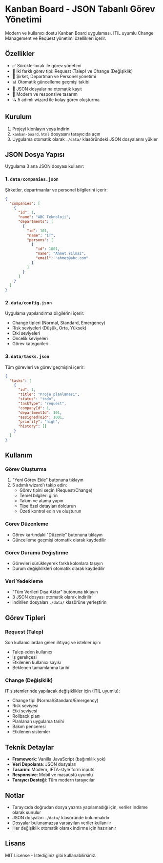 # Kanban Board - JSON Tabanlı Görev Yönetimi

Modern ve kullanıcı dostu Kanban Board uygulaması. ITIL uyumlu Change Management ve Request yönetimi özellikleri içerir.

## Özellikler

- ✅ Sürükle-bırak ile görev yönetimi
- 📝 İki farklı görev tipi: Request (Talep) ve Change (Değişiklik)
- 🏢 Şirket, Departman ve Personel yönetimi
- 📊 Otomatik güncelleme geçmişi takibi
- 💾 JSON dosyalarına otomatik kayıt
- 🎨 Modern ve responsive tasarım
- 🔍 5 adımlı wizard ile kolay görev oluşturma

## Kurulum

1. Projeyi klonlayın veya indirin
2. `kanban-board.html` dosyasını tarayıcıda açın
3. Uygulama otomatik olarak `./data/` klasöründeki JSON dosyalarını yükler

## JSON Dosya Yapısı

Uygulama 3 ana JSON dosyası kullanır:

### 1. `data/companies.json`
Şirketler, departmanlar ve personel bilgilerini içerir:

```json
{
  "companies": [
    {
      "id": 1,
      "name": "ABC Teknoloji",
      "departments": [
        {
          "id": 101,
          "name": "IT",
          "persons": [
            {
              "id": 1001,
              "name": "Ahmet Yılmaz",
              "email": "ahmet@abc.com"
            }
          ]
        }
      ]
    }
  ]
}
```

### 2. `data/config.json`
Uygulama yapılandırma bilgilerini içerir:
- Change tipleri (Normal, Standard, Emergency)
- Risk seviyeleri (Düşük, Orta, Yüksek)
- Etki seviyeleri
- Öncelik seviyeleri
- Görev kategorileri

### 3. `data/tasks.json`
Tüm görevleri ve görev geçmişini içerir:

```json
{
  "tasks": [
    {
      "id": 1,
      "title": "Proje planlaması",
      "status": "todo",
      "taskType": "request",
      "companyId": 1,
      "departmentId": 101,
      "assignedToId": 1001,
      "priority": "high",
      "history": []
    }
  ]
}
```

## Kullanım

### Görev Oluşturma
1. "Yeni Görev Ekle" butonuna tıklayın
2. 5 adımlı wizard'ı takip edin:
   - Görev tipini seçin (Request/Change)
   - Temel bilgileri girin
   - Takım ve atama yapın
   - Tipe özel detayları doldurun
   - Özeti kontrol edin ve oluşturun

### Görev Düzenleme
- Görev kartındaki "Düzenle" butonuna tıklayın
- Güncelleme geçmişi otomatik olarak kaydedilir

### Görev Durumu Değiştirme
- Görevleri sürükleyerek farklı kolonlara taşıyın
- Durum değişiklikleri otomatik olarak kaydedilir

### Veri Yedekleme
- "Tüm Verileri Dışa Aktar" butonuna tıklayın
- 3 JSON dosyası otomatik olarak indirilir
- İndirilen dosyaları `./data/` klasörüne yerleştirin

## Görev Tipleri

### Request (Talep)
Son kullanıcılardan gelen ihtiyaç ve istekler için:
- Talep eden kullanıcı
- İş gerekçesi
- Etkilenen kullanıcı sayısı
- Beklenen tamamlanma tarihi

### Change (Değişiklik)
IT sistemlerinde yapılacak değişiklikler için (ITIL uyumlu):
- Change tipi (Normal/Standard/Emergency)
- Risk seviyesi
- Etki seviyesi
- Rollback planı
- Planlanan uygulama tarihi
- Bakım penceresi
- Etkilenen sistemler

## Teknik Detaylar

- **Framework**: Vanilla JavaScript (bağımlılık yok)
- **Veri Depolama**: JSON dosyaları
- **Tasarım**: Modern, IFTA-style form inputs
- **Responsive**: Mobil ve masaüstü uyumlu
- **Tarayıcı Desteği**: Tüm modern tarayıcılar

## Notlar

- Tarayıcıda doğrudan dosya yazma yapılamadığı için, veriler indirme olarak sunulur
- JSON dosyaları `./data/` klasöründe bulunmalıdır
- Dosyalar bulunamazsa varsayılan veriler kullanılır
- Her değişiklik otomatik olarak indirme için hazırlanır

## Lisans

MIT License - İstediğiniz gibi kullanabilirsiniz.
